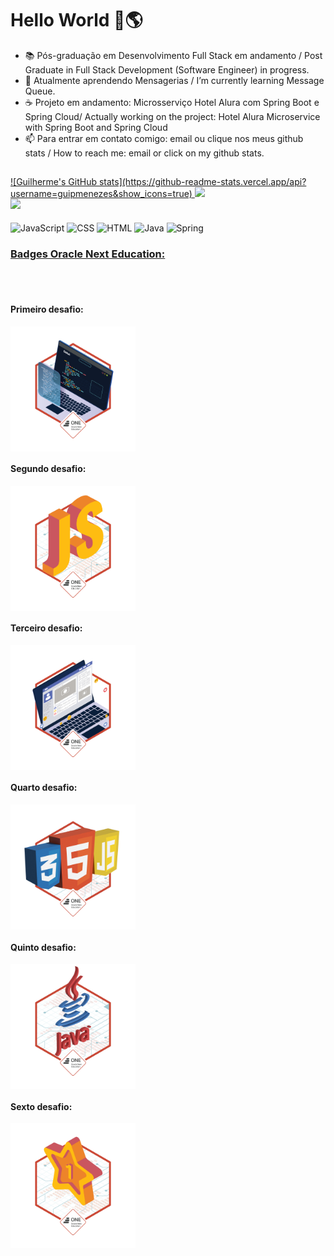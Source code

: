 <h1> Hello World 👋🌎 </h1>

- 📚 Pós-graduação em Desenvolvimento Full Stack em andamento / Post Graduate in Full Stack Development (Software Engineer) in progress.
- 🌱 Atualmente aprendendo Mensagerias / I’m currently learning Message Queue.
- ☕ Projeto em andamento: Microsserviço Hotel Alura com Spring Boot e Spring Cloud/ Actually working on the project: Hotel Alura Microservice with Spring Boot and Spring Cloud
- 📫 Para entrar em contato comigo: email ou clique nos meus github stats / How to reach me: email or click on my github stats.

##

<div>
  <a href="https://www.linkedin.com/in/menezesguilherme/">
    ![Guilherme's GitHub stats](https://github-readme-stats.vercel.app/api?username=guipmenezes&show_icons=true)
  <img height = "160em" src="https://github-readme-stats.vercel.app/api?username=guipmenezes&show-icons=true&theme=dark&include_all_commits=true&count_private=true"/>
  <br>
  <img height = "160em" src="https://github-readme-stats.vercel.app/api/top-langs/?username=guipmenezes&layout=compact&langs_count=16&theme=dark"/>
</div>   
  
  <div style="display: inline-block"><br>
    <img align="center" alt="JavaScript" heigth="30" width="40" src="https://cdn.jsdelivr.net/gh/devicons/devicon/icons/javascript/javascript-original.svg"/>
    <img align="center" alt="CSS" heigth="50" width="50" src="https://cdn.jsdelivr.net/gh/devicons/devicon/icons/css3/css3-original.svg"/>
    <img align="center" alt="HTML" heigth="50" width="50" src="https://cdn.jsdelivr.net/gh/devicons/devicon/icons/html5/html5-original.svg"/>
    <img align="center" alt="Java" height="50" width="50" src="https://cdn.jsdelivr.net/gh/devicons/devicon/icons/java/java-original-wordmark.svg" />
    <img align="center" alt="Spring" height="50" width="50" src="https://cdn.jsdelivr.net/gh/devicons/devicon/icons/spring/spring-original.svg" />
  </div>
  
  <h3>Badges Oracle Next Education:</h3>
  <br>
  <div style="display: inline-block"><br>
    <h4>Primeiro desafio:</h4>
    <img align="center" height="200" width="200" src="badge-sprint1.png"/>
    <h4>Segundo desafio:</h4>
    <img align="center" height="200em" width="200em" src="badge-sprint2.png"/>
    <h4>Terceiro desafio:</h4>
    <img align="center" heigth="200em" width="200em" src="badge-sprint-frontend.png"/>
    <h4>Quarto desafio:</h4>
    <img align="center" heigth="200em" width="200em" src="badge-sprint-ecommerce-alurageek.png"/>
    <h4>Quinto desafio:</h4>
    <img align="center" heigth="200em" width="200em" src="badge-java-sprint-1.png"/>
    <h4>Sexto desafio:</h4>
    <img align="center" height="200em" width="200em" src="badge-java-sprint-2.png"/>
  </div>

